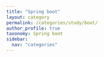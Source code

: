 ```yaml
---
title: "Spring boot"
layout: category
permalink: /categories/study/boot/
author_profile: true
taxonomy: Spring boot
sidebar:
  nav: "categories"
---
```

